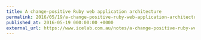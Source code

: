 ```yaml
---
title: A change-positive Ruby web application architecture
permalink: 2016/05/19/a-change-positive-ruby-web-application-architecture
published_at: 2016-05-19 000:00:00 +0000
external_url: https://www.icelab.com.au/notes/a-change-positive-ruby-web-application-architecture
---
```


